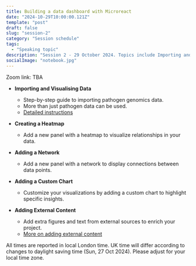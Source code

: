 ```yaml
---
title: Building a data dashboard with Microreact 
date: "2024-10-29T10:00:00.121Z"
template: "post"
draft: false
slug: "session-2"
category: "Session schedule"
tags:
  - "Speaking topic"
description: "Session 2 - 29 October 2024. Topics include Importing and Visualising Data, Creating a Heatmap, Adding a Network, Adding a Custom Chart, Adding External Content"
socialImage: "notebook.jpg"
---
```

Zoom link: TBA

- **Importing and Visualising Data**  
  - Step-by-step guide to importing pathogen genomics data.  
  - More than just pathogen data can be used.  
  - [Detailed instructions](https://microreact-cookbook.netlify.app/basic-upload/)

- **Creating a Heatmap**  
  - Add a new panel with a heatmap to visualize relationships in your data.

- **Adding a Network**  
  - Add a new panel with a network to display connections between data points.

- **Adding a Custom Chart**  
  - Customize your visualizations by adding a custom chart to highlight specific insights.

- **Adding External Content**  
  - Add extra figures and text from external sources to enrich your project.  
  - [More on adding external content](https://microreact-cookbook.netlify.app/adding-external/)

All times are reported in local London time. UK time will differ according to changes to daylight saving time (Sun, 27 Oct 2024). Please adjust for your local time zone.
